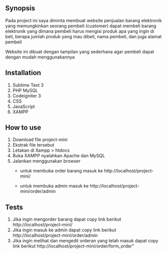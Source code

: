 ## Synopsis

Pada project ini saya diminta membuat website penjualan barang elektronik yang memungkinkan seorang pembeli (customer) dapat membeli barang elektronik yang dimana pembeli harus mengisi produk apa yang ingin di beli, berapa jumlah produk yang mau dibeli, nama pembeli, dan juga alamat pembeli

Website ini dibuat dengan tampilan yang sederhana agar pembeli dapat dengan mudah menggunakannya


## Installation

1. Sublime Text 3
2. PHP MySQL
3. Codeigniter 3
4. CSS
5. JavaScript
6. XAMPP

## How to use

1. Download file project-mini
2. Ekstrak file tersebut
3. Letakan di Xampp > htdocs
4. Buka XAMPP nyalahkan Apache dan MySQL
4. Jalankan menggunakan browser
	- <p>untuk membuka order barang masuk ke http://localhost/project-mini/</p>
	- <p>untuk membuka admin masuk ke http://localhost/project-mini/order/admin</p>

## Tests

1. Jika ingin mengorder barang dapat copy link berikut http://localhost/project-mini/
2. Jika ingin masuk ke admin dapat copy link berikut http://localhost/project-mini/order/admin
3. Jika ingin melihat dan mengedit orderan yang telah masuk dapat copy link berikut http://localhost/project-mini/order/form_order"